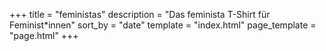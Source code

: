 +++
title = "feministas"
description = "Das feminista T-Shirt für Feminist*innen"
sort_by = "date"
template = "index.html"
page_template = "page.html"
+++
